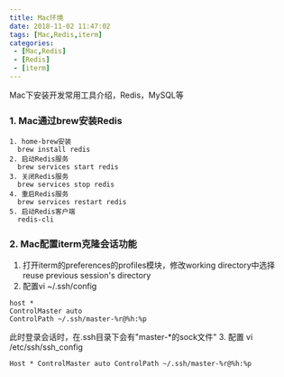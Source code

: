 ```yaml
---
title: Mac环境
date: 2018-11-02 11:47:02
tags: [Mac,Redis,iterm]
categories:
 - [Mac,Redis]
 - [Redis]
 - [iterm]
---
```

Mac下安装开发常用工具介绍，Redis，MySQL等
<!--- more -->

### 1. Mac通过brew安装Redis
```
1. home-brew安装
  brew install redis
2. 启动Redis服务
  brew services start redis
3. 关闭Redis服务
  brew services stop redis
4. 重启Redis服务
  brew services restart redis
5. 启动Redis客户端
  redis-cli
```
### 2. Mac配置iterm克隆会话功能
1. 打开iterm的preferences的profiles模块，修改working directory中选择reuse previous session's directory
2. 配置vi ~/.ssh/config
```
host *
ControlMaster auto
ControlPath ~/.ssh/master-%r@%h:%p
```
此时登录会话时，在.ssh目录下会有"master-\*的sock文件"
3. 配置 vi /etc/ssh/ssh_config
```
Host * ControlMaster auto ControlPath ~/.ssh/master-%r@%h:%p
```
